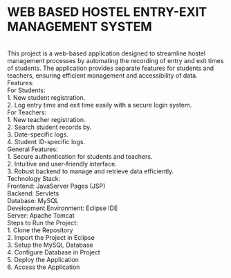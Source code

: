 # WEB BASED HOSTEL ENTRY-EXIT MANAGEMENT SYSTEM #
<br>
This project is a web-based application designed to streamline hostel management processes by automating the recording of entry and exit times of students. The application provides separate features for students and teachers, ensuring efficient management and accessibility of data.
<br>
Features: <br>
For Students: <br>
1. New student registration. <br>
2. Log entry time and exit time easily with a secure login system. <br>
For Teachers: <br>
1. New teacher registration. <br>
2. Search student records by. <br>
3. Date-specific logs. <br>
4. Student ID-specific logs. <br>
General Features: <br>
1. Secure authentication for students and teachers. <br>
2. Intuitive and user-friendly interface. <br>
3. Robust backend to manage and retrieve data efficiently. <br>
Technology Stack: <br>
Frontend: JavaServer Pages (JSP) <br>
Backend: Servlets <br>
Database: MySQL <br>
Development Environment: Eclipse IDE <br>
Server: Apache Tomcat <br>
Steps to Run the Project: <br>
1. Clone the Repository <br>
2. Import the Project in Eclipse <br>
3. Setup the MySQL Database <br>
4. Configure Database in Project <br>
5. Deploy the Application <br>
6. Access the Application <br>
